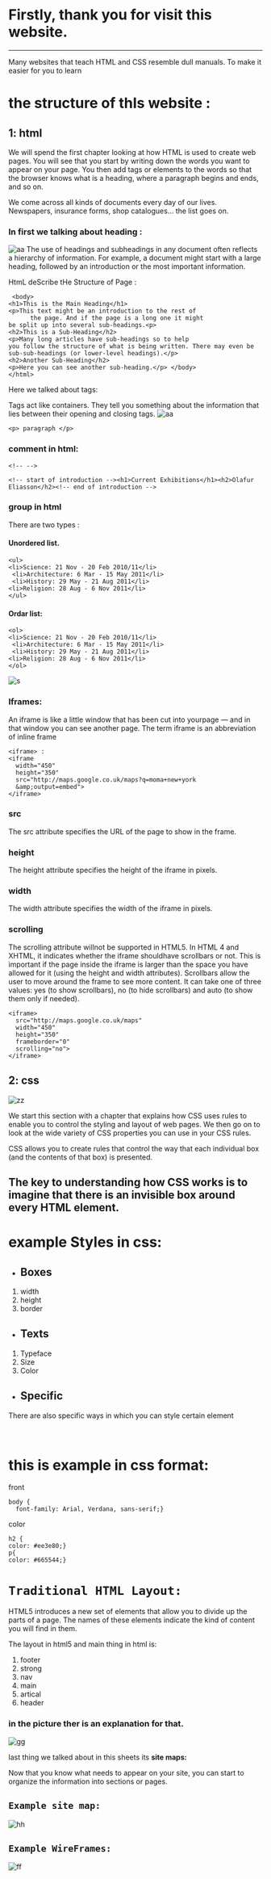 # Firstly, thank you for visit this website. 
***
Many websites  that teach HTML and CSS resemble dull manuals. To make it easier for you to learn

# the structure of thIs website :

## 1: html 

We will spend the first chapter looking at how HTML is used to create web pages. You will see that you start by writing down the words you want to appear on your page. You then add tags or elements to the words so that the browser knows what is a heading, where a paragraph begins and ends, and so on. 

We come across all kinds of documents every day of our lives. Newspapers, insurance forms, shop catalogues... the list goes on. 

### In first we talking about heading :
![aa](img/aa.png)
The use of headings and subheadings in any document often reflects a hierarchy of information. For example, a document might start with 
a large heading, followed by an introduction or the most important information. 

HtmL deScribe tHe Structure of Page :
 ``` <html>
  <body>
<h1>This is the Main Heading</h1>
<p>This text might be an introduction to the rest of 
       the page. And if the page is a long one it might
be split up into several sub-headings.<p> 
<h2>This is a Sub-Heading</h2>
<p>Many long articles have sub-headings so to help 
you follow the structure of what is being written. There may even be sub-sub-headings (or lower-level headings).</p> 
<h2>Another Sub-Heading</h2> 
<p>Here you can see another sub-heading.</p> </body> 
</html> 
```

Here we talked about tags:


Tags act like containers. They tell you something about the information that lies between their opening and closing tags. 
![aa](https://mason.gmu.edu/~kshiffl4/375/HTML_Tags.jpg)

```
<p> paragraph </p> 
```

### comment in html:
```
<!-- --> 

<!-- start of introduction --><h1>Current Exhibitions</h1><h2>Olafur Eliasson</h2><!-- end of introduction -->

```


### group in html

There are two types :
#### Unordered list.
```
<ul> 
<li>Science: 21 Nov - 20 Feb 2010/11</li>
 <li>Architecture: 6 Mar - 15 May 2011</li>
 <li>History: 29 May - 21 Aug 2011</li> 
<li>Religion: 28 Aug - 6 Nov 2011</li> 
</ul> 
```



#### Ordar list:
```
<ol> 
<li>Science: 21 Nov - 20 Feb 2010/11</li>
 <li>Architecture: 6 Mar - 15 May 2011</li>
 <li>History: 29 May - 21 Aug 2011</li> 
<li>Religion: 28 Aug - 6 Nov 2011</li> 
</ol> 
```
![s](https://i.stack.imgur.com/O4q06.png)

### Iframes:

An iframe is like a little window that has been cut into yourpage — and in that window you can see another page. The term iframe is an abbreviation of inline frame
```
<iframe> :
<iframe
  width="450"
  height="350"
  src="http://maps.google.co.uk/maps?q=moma+new+york
  &amp;output=embed">
</iframe> 
```
### src 

The src attribute specifies the URL of the page to show in the frame. 

### height 

The height attribute specifies the height of the iframe in pixels. 

### width 

The width attribute specifies the width of the iframe in pixels. 

### scrolling 

The scrolling attribute willnot be supported in HTML5. In HTML 4 and XHTML, it indicates whether the iframe shouldhave scrollbars or not. This is important if the page inside the iframe is larger than the space you have allowed for it (using the height and width attributes). Scrollbars allow the user to move around the frame to see more content. It can take one of three values: yes (to show scrollbars), no (to hide scrollbars) and auto (to show them only if needed). 
```
<iframe>
  src="http://maps.google.co.uk/maps"
  width="450"
  height="350"
  frameborder="0"
  scrolling="no">
</iframe> 
```



## 2: css 

![zz](img/zz.png)


We start this section with a chapter that explains how CSS uses rules to enable you to control the styling and layout of web pages. We then go on to look at the wide variety of CSS properties you can use in your CSS rules.

CSS allows you to create rules that control the way that each individual box (and the contents of that box) is presented.



## The key to understanding how CSS works is to imagine that there is an invisible box around every HTML element.

# example Styles in css:

* ## Boxes
1. width
1. height
1. border
* ## Texts
1. Typeface
1. Size
1. Color
* ## Specific
There are also specific ways in which you can style certain element
<br/>
<br/>
<br/>

# this is example in css format:
front
```
body {
  font-family: Arial, Verdana, sans-serif;}
  ```
color
  ```
h2 {
  color: #ee3e80;}
p{
color: #665544;}
```


# `Traditional HTML Layout:`

HTML5 introduces a new set of elements that allow you to divide up the parts of a page. The names of these elements indicate the kind of content you will find in them.

The layout in html5 and main thing in html is:

1. footer
1. strong
1. nav
1. main
1. artical
1. header

### in the picture ther is an explanation for that.

![gg](img/gg.png)


last thing we talked about in this sheets its **site maps:**

Now that you know what needs to appear on your site, you can start to organize the information into sections or pages.


## `Example site map:`

![hh](img/hh.png)


## `Example WireFrames:`

![ff](img/ff.png)


